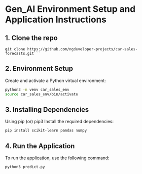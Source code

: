 # Gen_AI Environment Setup and Application Instructions

## 1. Clone the repo
```
git clone https://github.com/ngdeveloper-projects/car-sales-forecasts.git```
```

## 2. Environment Setup
Create and activate a Python virtual environment:

```bash
python3 -m venv car_sales_env
source car_sales_env/bin/activate
```

## 3. Installing Dependencies
Using pip (or) pip3
Install the required dependencies:

```bash
pip install scikit-learn pandas numpy
```

## 4. Run the Application

To run the application, use the following command:

```bash
python3 predict.py
```


